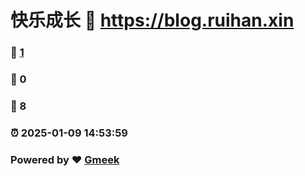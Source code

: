 # 快乐成长 :link: https://blog.ruihan.xin 
### :page_facing_up: [1](https://blog.ruihan.xin/tag.html) 
### :speech_balloon: 0 
### :hibiscus: 8 
### :alarm_clock: 2025-01-09 14:53:59 
### Powered by :heart: [Gmeek](https://github.com/Meekdai/Gmeek)

